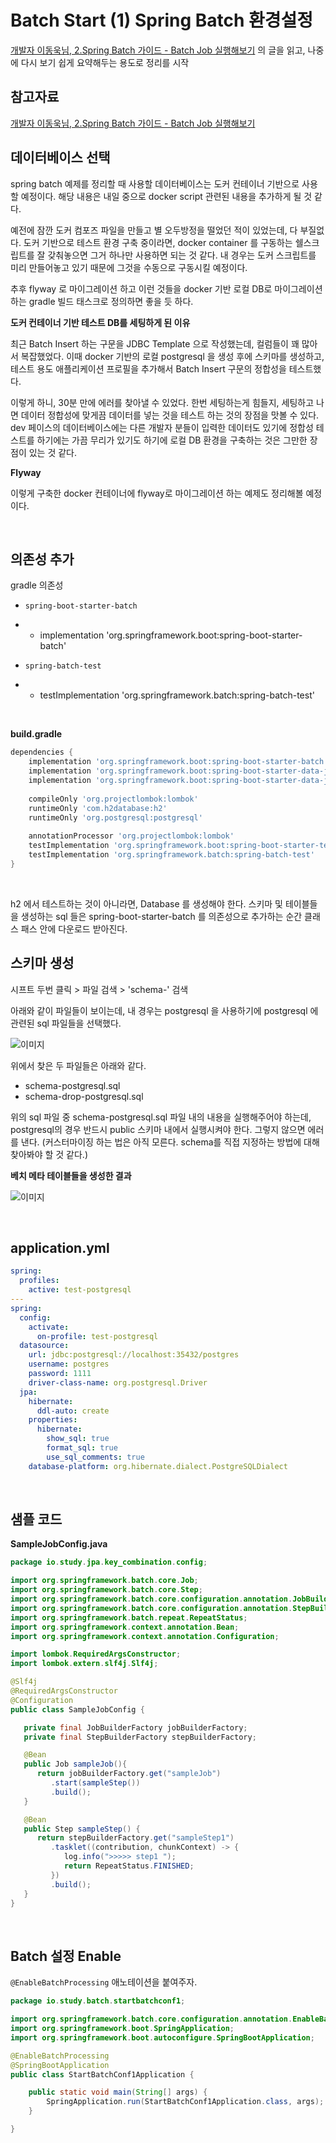 # Batch Start (1) Spring Batch 환경설정

[개발자 이동욱님, 2.Spring Batch 가이드 - Batch Job 실행해보기](https://jojoldu.tistory.com/325?category=902551) 의 글을 읽고, 나중에 다시 보기 쉽게 요약해두는 용도로 정리를 시작<br>



## 참고자료

[개발자 이동욱님, 2.Spring Batch 가이드 - Batch Job 실행해보기](https://jojoldu.tistory.com/325?category=902551)<br>

  

## 데이터베이스 선택

spring batch 예제를 정리할 때 사용할 데이터베이스는 도커 컨테이너 기반으로 사용할 예정이다. 해당 내용은 내일 중으로 docker script 관련된 내용을 추가하게 될 것 같다.<br>

예전에 잠깐 도커 컴포즈 파일을 만들고 별 오두방정을 떨었던 적이 있었는데, 다 부질없다. 도커 기반으로 테스트 환경 구축 중이라면, docker container 를 구동하는 쉘스크립트를 잘 갖춰놓으면 그거 하나만 사용하면 되는 것 같다. 내 경우는 도커 스크립트를 미리 만들어놓고 있기 때문에 그것을 수동으로 구동시킬 예정이다.<br>

추후 flyway 로 마이그레이션 하고 이런 것들을 docker 기반 로컬 DB로 마이그레이션 하는 gradle 빌드 태스크로 정의하면 좋을 듯 하다.<br>

**도커 컨테이너 기반 테스트 DB를 세팅하게 된 이유**<br>

최근 Batch Insert 하는 구문을 JDBC Template 으로 작성했는데, 컬럼들이 꽤 많아서 복잡했었다. 이때 docker 기반의 로컬 postgresql 을 생성 후에 스키마를 생성하고, 테스트 용도 애플리케이션 프로필을 추가해서 Batch Insert 구문의 정합성을 테스트했다.<br>

이렇게 하니, 30분 만에 에러를 찾아낼 수 있었다. 한번 세팅하는게 힘들지, 세팅하고 나면 데이터 정합성에 맞게끔 데이터를 넣는 것을 테스트 하는 것의 장점을 맛볼 수 있다. dev 페이스의 데이터베이스에는 다른 개발자 분들이 입력한 데이터도 있기에 정합성 테스트를 하기에는 가끔 무리가 있기도 하기에 로컬 DB 환경을 구축하는 것은 그만한 장점이 있는 것 같다.<br>

**Flyway**<br>

이렇게 구축한 docker 컨테이너에 flyway로 마이그레이션 하는 예제도 정리해볼 예정이다.<br>

<br>

## 의존성 추가

gradle 의존성

- `spring-boot-starter-batch`

- - implementation 'org.springframework.boot:spring-boot-starter-batch'

- `spring-batch-test`

- - testImplementation 'org.springframework.batch:spring-batch-test'

<br>

**build.gradle**<br>

```groovy
dependencies {
    implementation 'org.springframework.boot:spring-boot-starter-batch'
    implementation 'org.springframework.boot:spring-boot-starter-data-jdbc'
    implementation 'org.springframework.boot:spring-boot-starter-data-jpa'
    
    compileOnly 'org.projectlombok:lombok'
    runtimeOnly 'com.h2database:h2'
    runtimeOnly 'org.postgresql:postgresql'
    
    annotationProcessor 'org.projectlombok:lombok'
    testImplementation 'org.springframework.boot:spring-boot-starter-test'
    testImplementation 'org.springframework.batch:spring-batch-test'
}
```

<br>

h2 에서 테스트하는 것이 아니라면, Database 를 생성해야 한다. 스키마 및 테이블들을 생성하는 sql 들은 spring-boot-starter-batch 를 의존성으로 추가하는 순간 클래스 패스 안에 다운로드 받아진다. <br>



## 스키마 생성

시프트 두번 클릭 > 파일 검색 > 'schema-' 검색<br>

아래와 같이 파일들이 보이는데, 내 경우는 postgresql 을 사용하기에 postgresql 에 관련된 sql 파일들을 선택했다.<br>

![이미지](./img/batch-start/1-SCHEMA-DDL.png)



위에서 찾은 두 파일들은 아래와 같다.<br>

- schema-postgresql.sql
- schema-drop-postgresql.sql

위의 sql 파일 중 schema-postgresql.sql 파일 내의 내용을 실행해주어야 하는데, postgresql의 경우 반드시 public 스키마 내에서 실행시켜야 한다. 그렇지 않으면 에러를 낸다. (커스터마이징 하는 법은 아직 모른다. schema를 직접 지정하는 방법에 대해 찾아봐야 할 것 같다.)<br>

**베치 메타 테이블들을 생성한 결과**<br>

![이미지](./img/batch-start/1-SCHEMA-RESULT.png)

<br>

## application.yml

```yaml
spring:
  profiles:
    active: test-postgresql
---
spring:
  config:
    activate:
      on-profile: test-postgresql
  datasource:
    url: jdbc:postgresql://localhost:35432/postgres
    username: postgres
    password: 1111
    driver-class-name: org.postgresql.Driver
  jpa:
    hibernate:
      ddl-auto: create
    properties:
      hibernate:
        show_sql: true
        format_sql: true
        use_sql_comments: true
    database-platform: org.hibernate.dialect.PostgreSQLDialect
```

<br>

## 샘플 코드

**SampleJobConfig.java**

```java
package io.study.jpa.key_combination.config;

import org.springframework.batch.core.Job;
import org.springframework.batch.core.Step;
import org.springframework.batch.core.configuration.annotation.JobBuilderFactory;
import org.springframework.batch.core.configuration.annotation.StepBuilderFactory;
import org.springframework.batch.repeat.RepeatStatus;
import org.springframework.context.annotation.Bean;
import org.springframework.context.annotation.Configuration;

import lombok.RequiredArgsConstructor;
import lombok.extern.slf4j.Slf4j;

@Slf4j
@RequiredArgsConstructor
@Configuration
public class SampleJobConfig {

   private final JobBuilderFactory jobBuilderFactory;
   private final StepBuilderFactory stepBuilderFactory;

   @Bean
   public Job sampleJob(){
      return jobBuilderFactory.get("sampleJob")
         .start(sampleStep())
         .build();
   }

   @Bean
   public Step sampleStep() {
      return stepBuilderFactory.get("sampleStep1")
         .tasklet((contribution, chunkContext) -> {
            log.info(">>>>> step1 ");
            return RepeatStatus.FINISHED;
         })
         .build();
   }
}
```

<br>

## Batch 설정 Enable

`@EnableBatchProcessing` 애노테이션을 붙여주자.

```java
package io.study.batch.startbatchconf1;

import org.springframework.batch.core.configuration.annotation.EnableBatchProcessing;
import org.springframework.boot.SpringApplication;
import org.springframework.boot.autoconfigure.SpringBootApplication;

@EnableBatchProcessing
@SpringBootApplication
public class StartBatchConf1Application {

	public static void main(String[] args) {
		SpringApplication.run(StartBatchConf1Application.class, args);
	}

}
```

